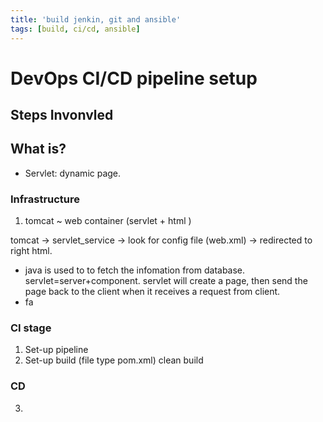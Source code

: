 ```yaml
---
title: 'build jenkin, git and ansible'
tags: [build, ci/cd, ansible]
---
```


# DevOps CI/CD pipeline setup

## Steps Invonvled

## What is?

* Servlet: dynamic page.

### Infrastructure
 
1. tomcat ~ web container  (servlet + html )

tomcat -> servlet_service -> look for config file (web.xml)  -> redirected to right html.

* java is used to to fetch the infomation from database. 
servlet=server+component. servlet will create a page, then send the page back to the client when it receives a request from client.  
* fa


### CI stage
1. Set-up pipeline
2. Set-up build (file type pom.xml)
   clean build 


### CD
3.  

